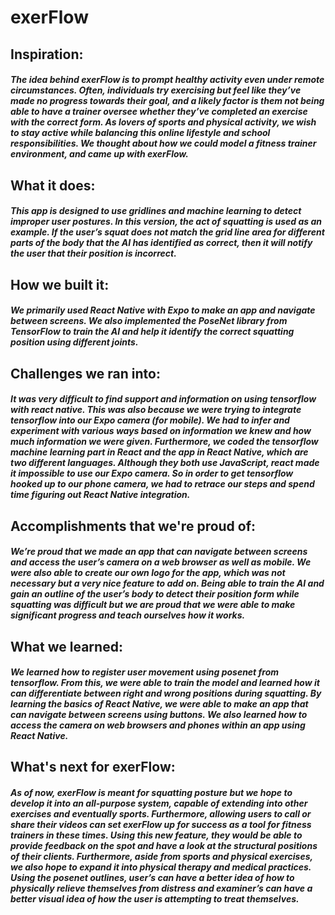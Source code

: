 # exerFlow

## Inspiration:
#####	The idea behind exerFlow is to prompt healthy activity even under remote circumstances. Often, individuals try exercising but feel like they’ve made no progress towards their goal, and a likely factor is them not being able to have a trainer oversee whether they’ve completed an exercise with the correct form. As lovers of sports and physical activity, we wish to stay active while balancing this online lifestyle and school responsibilities. We thought about how we could model a fitness trainer environment, and came up with exerFlow.
 
## What it does:
#####	This app is designed to use gridlines and machine learning to detect improper user postures. In this version, the act of squatting is used as an example. If the user’s squat does not match the grid line area for different parts of the body that the AI has identified as correct, then it will notify the user that their position is incorrect. 
 
## How we built it:
#####	We primarily used React Native with Expo to make an app and navigate between screens. We also implemented the PoseNet library from TensorFlow to train the AI and help it identify the correct squatting position using different joints. 
 
## Challenges we ran into:
#####	It was very difficult to find support and information on using tensorflow with react native. This was also because we were trying to integrate tensorflow into our Expo camera (for mobile). We had to infer and experiment with various ways based on information we knew and how much information we were given. Furthermore, we coded the tensorflow machine learning part in React and the app in React Native, which are two different languages. Although they both use JavaScript, react made it impossible to use our Expo camera. So in order to get tensorflow hooked up to our phone camera, we had to retrace our steps and spend time figuring out React Native integration. 
 
## Accomplishments that we're proud of:
#####	We’re proud that we made an app that can navigate between screens and access the user’s camera on a web browser as well as mobile. We were also able to create our own logo for the app, which was not necessary but a very nice feature to add on. Being able to train the AI and gain an outline of the user’s body to detect their position form while squatting was difficult but we are proud that we were able to make significant progress and teach ourselves how it works.
 
## What we learned:
#####	We learned how to register user movement using posenet from tensorflow. From this, we were able to train the model and learned how it can differentiate between right and wrong positions during squatting. By learning the basics of React Native, we were able to make an app that can navigate between screens using buttons. We also learned how to access the camera on web browsers and phones within an app using React Native. 
 
## What's next for exerFlow:
#####	As of now, exerFlow is meant for squatting posture but we hope to develop it into an all-purpose system, capable of extending into other exercises and eventually sports. Furthermore, allowing users to call or share their videos can set exerFlow up for success as a tool for fitness trainers in these times. Using this new feature, they would be able to provide feedback on the spot and have a look at the structural positions of their clients. Furthermore, aside from sports and physical exercises, we also hope to expand it into physical therapy and medical practices. Using the posenet outlines, user’s can have a better idea of how to physically relieve themselves from distress and examiner’s can have a better visual idea of how the user is attempting to treat themselves.
